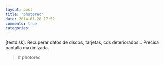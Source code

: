 ```yaml
---
layout: post
title: "photorec"
date: 2014-01-28 17:52
comments: true
categories: 
---
```

[testdisk]. Recuperar datos de discos, tarjetas, cds deteriorados... Precisa pantalla maximizada. 

>\# photorec

